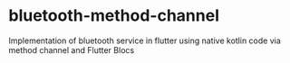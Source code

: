 # bluetooth-method-channel
Implementation of bluetooth service in flutter using native kotlin code via method channel and Flutter Blocs
